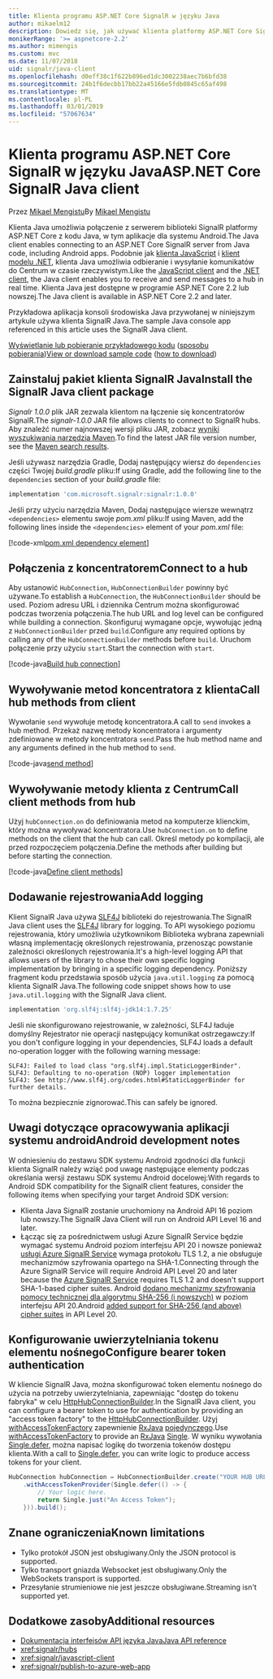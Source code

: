 ```yaml
---
title: Klienta programu ASP.NET Core SignalR w języku Java
author: mikaelm12
description: Dowiedz się, jak używać klienta platformy ASP.NET Core SignalR w języku Java.
monikerRange: '>= aspnetcore-2.2'
ms.author: mimengis
ms.custom: mvc
ms.date: 11/07/2018
uid: signalr/java-client
ms.openlocfilehash: d0eff38c1f622b896ed1dc3002238aec7b6bfd38
ms.sourcegitcommit: 24b1f6decbb17bb22a45166e5fdb0845c65af498
ms.translationtype: MT
ms.contentlocale: pl-PL
ms.lasthandoff: 03/01/2019
ms.locfileid: "57067634"
---
```

# <a name="aspnet-core-signalr-java-client"></a><span data-ttu-id="a8ecf-103">Klienta programu ASP.NET Core SignalR w języku Java</span><span class="sxs-lookup"><span data-stu-id="a8ecf-103">ASP.NET Core SignalR Java client</span></span>

<span data-ttu-id="a8ecf-104">Przez [Mikael Mengistu](https://twitter.com/MikaelM_12)</span><span class="sxs-lookup"><span data-stu-id="a8ecf-104">By [Mikael Mengistu](https://twitter.com/MikaelM_12)</span></span>

<span data-ttu-id="a8ecf-105">Klienta Java umożliwia połączenie z serwerem biblioteki SignalR platformy ASP.NET Core z kodu Java, w tym aplikacje dla systemu Android.</span><span class="sxs-lookup"><span data-stu-id="a8ecf-105">The Java client enables connecting to an ASP.NET Core SignalR server from Java code, including Android apps.</span></span> <span data-ttu-id="a8ecf-106">Podobnie jak [klienta JavaScript](xref:signalr/javascript-client) i [klient modelu .NET](xref:signalr/dotnet-client), klienta Java umożliwia odbieranie i wysyłanie komunikatów do Centrum w czasie rzeczywistym.</span><span class="sxs-lookup"><span data-stu-id="a8ecf-106">Like the [JavaScript client](xref:signalr/javascript-client) and the [.NET client](xref:signalr/dotnet-client), the Java client enables you to receive and send messages to a hub in real time.</span></span> <span data-ttu-id="a8ecf-107">Klienta Java jest dostępne w programie ASP.NET Core 2.2 lub nowszej.</span><span class="sxs-lookup"><span data-stu-id="a8ecf-107">The Java client is available in ASP.NET Core 2.2 and later.</span></span>

<span data-ttu-id="a8ecf-108">Przykładowa aplikacja konsoli środowiska Java przywołanej w niniejszym artykule używa klienta SignalR Java.</span><span class="sxs-lookup"><span data-stu-id="a8ecf-108">The sample Java console app referenced in this article uses the SignalR Java client.</span></span>

<span data-ttu-id="a8ecf-109">[Wyświetlanie lub pobieranie przykładowego kodu](https://github.com/aspnet/Docs/tree/master/aspnetcore/signalr/java-client/sample) ([sposobu pobierania](xref:index#how-to-download-a-sample))</span><span class="sxs-lookup"><span data-stu-id="a8ecf-109">[View or download sample code](https://github.com/aspnet/Docs/tree/master/aspnetcore/signalr/java-client/sample) ([how to download](xref:index#how-to-download-a-sample))</span></span>

## <a name="install-the-signalr-java-client-package"></a><span data-ttu-id="a8ecf-110">Zainstaluj pakiet klienta SignalR Java</span><span class="sxs-lookup"><span data-stu-id="a8ecf-110">Install the SignalR Java client package</span></span>

<span data-ttu-id="a8ecf-111">*Signalr 1.0.0* plik JAR zezwala klientom na łączenie się koncentratorów SignalR.</span><span class="sxs-lookup"><span data-stu-id="a8ecf-111">The *signalr-1.0.0* JAR file allows clients to connect to SignalR hubs.</span></span> <span data-ttu-id="a8ecf-112">Aby znaleźć numer najnowszej wersji pliku JAR, zobacz [wyniki wyszukiwania narzędzia Maven](https://search.maven.org/search?q=g:com.microsoft.signalr%20AND%20a:signalr).</span><span class="sxs-lookup"><span data-stu-id="a8ecf-112">To find the latest JAR file version number, see the [Maven search results](https://search.maven.org/search?q=g:com.microsoft.signalr%20AND%20a:signalr).</span></span>

<span data-ttu-id="a8ecf-113">Jeśli używasz narzędzia Gradle, Dodaj następujący wiersz do `dependencies` części Twojej *build.gradle* pliku:</span><span class="sxs-lookup"><span data-stu-id="a8ecf-113">If using Gradle, add the following line to the `dependencies` section of your *build.gradle* file:</span></span>

```gradle
implementation 'com.microsoft.signalr:signalr:1.0.0'
```

<span data-ttu-id="a8ecf-114">Jeśli przy użyciu narzędzia Maven, Dodaj następujące wiersze wewnątrz `<dependencies>` elementu swoje *pom.xml* pliku:</span><span class="sxs-lookup"><span data-stu-id="a8ecf-114">If using Maven, add the following lines inside the `<dependencies>` element of your *pom.xml* file:</span></span>

[!code-xml[pom.xml dependency element](java-client/sample/pom.xml?name=snippet_dependencyElement)]

## <a name="connect-to-a-hub"></a><span data-ttu-id="a8ecf-115">Połączenia z koncentratorem</span><span class="sxs-lookup"><span data-stu-id="a8ecf-115">Connect to a hub</span></span>

<span data-ttu-id="a8ecf-116">Aby ustanowić `HubConnection`, `HubConnectionBuilder` powinny być używane.</span><span class="sxs-lookup"><span data-stu-id="a8ecf-116">To establish a `HubConnection`, the `HubConnectionBuilder` should be used.</span></span> <span data-ttu-id="a8ecf-117">Poziom adresu URL i dziennika Centrum można skonfigurować podczas tworzenia połączenia.</span><span class="sxs-lookup"><span data-stu-id="a8ecf-117">The hub URL and log level can be configured while building a connection.</span></span> <span data-ttu-id="a8ecf-118">Skonfiguruj wymagane opcje, wywołując jedną z `HubConnectionBuilder` przed `build`.</span><span class="sxs-lookup"><span data-stu-id="a8ecf-118">Configure any required options by calling any of the `HubConnectionBuilder` methods before `build`.</span></span> <span data-ttu-id="a8ecf-119">Uruchom połączenie przy użyciu `start`.</span><span class="sxs-lookup"><span data-stu-id="a8ecf-119">Start the connection with `start`.</span></span>

[!code-java[Build hub connection](java-client/sample/src/main/java/Chat.java?range=16-17)]

## <a name="call-hub-methods-from-client"></a><span data-ttu-id="a8ecf-120">Wywoływanie metod koncentratora z klienta</span><span class="sxs-lookup"><span data-stu-id="a8ecf-120">Call hub methods from client</span></span>

<span data-ttu-id="a8ecf-121">Wywołanie `send` wywołuje metodę koncentratora.</span><span class="sxs-lookup"><span data-stu-id="a8ecf-121">A call to `send` invokes a hub method.</span></span> <span data-ttu-id="a8ecf-122">Przekaż nazwę metody koncentratora i argumenty zdefiniowane w metody koncentratora `send`.</span><span class="sxs-lookup"><span data-stu-id="a8ecf-122">Pass the hub method name and any arguments defined in the hub method to `send`.</span></span>

[!code-java[send method](java-client/sample/src/main/java/Chat.java?range=28)]

## <a name="call-client-methods-from-hub"></a><span data-ttu-id="a8ecf-123">Wywoływanie metody klienta z Centrum</span><span class="sxs-lookup"><span data-stu-id="a8ecf-123">Call client methods from hub</span></span>

<span data-ttu-id="a8ecf-124">Użyj `hubConnection.on` do definiowania metod na komputerze klienckim, który można wywoływać koncentratora.</span><span class="sxs-lookup"><span data-stu-id="a8ecf-124">Use `hubConnection.on` to define methods on the client that the hub can call.</span></span> <span data-ttu-id="a8ecf-125">Określ metody po kompilacji, ale przed rozpoczęciem połączenia.</span><span class="sxs-lookup"><span data-stu-id="a8ecf-125">Define the methods after building but before starting the connection.</span></span>

[!code-java[Define client methods](java-client/sample/src/main/java/Chat.java?range=19-21)]

## <a name="add-logging"></a><span data-ttu-id="a8ecf-126">Dodawanie rejestrowania</span><span class="sxs-lookup"><span data-stu-id="a8ecf-126">Add logging</span></span>

<span data-ttu-id="a8ecf-127">Klient SignalR Java używa [SLF4J](https://www.slf4j.org/) biblioteki do rejestrowania.</span><span class="sxs-lookup"><span data-stu-id="a8ecf-127">The SignalR Java client uses the [SLF4J](https://www.slf4j.org/) library for logging.</span></span> <span data-ttu-id="a8ecf-128">To API wysokiego poziomu rejestrowania, który umożliwia użytkownikom Biblioteka wybrana zapewniali własną implementację określonych rejestrowania, przenosząc powstanie zależności określonych rejestrowania.</span><span class="sxs-lookup"><span data-stu-id="a8ecf-128">It's a high-level logging API that allows users of the library to chose their own specific logging implementation by bringing in a specific logging dependency.</span></span> <span data-ttu-id="a8ecf-129">Poniższy fragment kodu przedstawia sposób użycia `java.util.logging` za pomocą klienta SignalR Java.</span><span class="sxs-lookup"><span data-stu-id="a8ecf-129">The following code snippet shows how to use `java.util.logging` with the SignalR Java client.</span></span>

```gradle
implementation 'org.slf4j:slf4j-jdk14:1.7.25'
```

<span data-ttu-id="a8ecf-130">Jeśli nie skonfigurowano rejestrowanie, w zależności, SLF4J ładuje domyślny Rejestrator nie operacji następujący komunikat ostrzegawczy:</span><span class="sxs-lookup"><span data-stu-id="a8ecf-130">If you don't configure logging in your dependencies, SLF4J loads a default no-operation logger with the following warning message:</span></span>

```
SLF4J: Failed to load class "org.slf4j.impl.StaticLoggerBinder".
SLF4J: Defaulting to no-operation (NOP) logger implementation
SLF4J: See http://www.slf4j.org/codes.html#StaticLoggerBinder for further details.
```

<span data-ttu-id="a8ecf-131">To można bezpiecznie zignorować.</span><span class="sxs-lookup"><span data-stu-id="a8ecf-131">This can safely be ignored.</span></span>

## <a name="android-development-notes"></a><span data-ttu-id="a8ecf-132">Uwagi dotyczące opracowywania aplikacji systemu android</span><span class="sxs-lookup"><span data-stu-id="a8ecf-132">Android development notes</span></span>

<span data-ttu-id="a8ecf-133">W odniesieniu do zestawu SDK systemu Android zgodności dla funkcji klienta SignalR należy wziąć pod uwagę następujące elementy podczas określania wersji zestawu SDK systemu Android docelowej:</span><span class="sxs-lookup"><span data-stu-id="a8ecf-133">With regards to Android SDK compatibility for the SignalR client features, consider the following items when specifying your target Android SDK version:</span></span>

* <span data-ttu-id="a8ecf-134">Klienta Java SignalR zostanie uruchomiony na Android API 16 poziom lub nowszy.</span><span class="sxs-lookup"><span data-stu-id="a8ecf-134">The SignalR Java Client will run on Android API Level 16 and later.</span></span>
* <span data-ttu-id="a8ecf-135">Łącząc się za pośrednictwem usługi Azure SignalR Service będzie wymagać systemu Android poziom interfejsu API 20 i nowsze ponieważ [usługi Azure SignalR Service](/azure/azure-signalr/signalr-overview) wymaga protokołu TLS 1.2, a nie obsługuje mechanizmów szyfrowania opartego na SHA-1.</span><span class="sxs-lookup"><span data-stu-id="a8ecf-135">Connecting through the Azure SignalR Service will require Android API Level 20 and later because the [Azure SignalR Service](/azure/azure-signalr/signalr-overview) requires TLS 1.2 and doesn't support SHA-1-based cipher suites.</span></span> <span data-ttu-id="a8ecf-136">Android [dodano mechanizmy szyfrowania pomocy technicznej dla algorytmu SHA-256 (i nowszych)](https://developer.android.com/reference/javax/net/ssl/SSLSocket) w poziom interfejsu API 20.</span><span class="sxs-lookup"><span data-stu-id="a8ecf-136">Android [added support for SHA-256 (and above) cipher suites](https://developer.android.com/reference/javax/net/ssl/SSLSocket) in API Level 20.</span></span>

## <a name="configure-bearer-token-authentication"></a><span data-ttu-id="a8ecf-137">Konfigurowanie uwierzytelniania tokenu elementu nośnego</span><span class="sxs-lookup"><span data-stu-id="a8ecf-137">Configure bearer token authentication</span></span>

<span data-ttu-id="a8ecf-138">W kliencie SignalR Java, można skonfigurować token elementu nośnego do użycia na potrzeby uwierzytelniania, zapewniając "dostęp do tokenu fabryka" w celu [HttpHubConnectionBuilder](/java/api/com.microsoft.signalr._http_hub_connection_builder?view=aspnet-signalr-java).</span><span class="sxs-lookup"><span data-stu-id="a8ecf-138">In the SignalR Java client, you can configure a bearer token to use for authentication by providing an "access token factory" to the [HttpHubConnectionBuilder](/java/api/com.microsoft.signalr._http_hub_connection_builder?view=aspnet-signalr-java).</span></span> <span data-ttu-id="a8ecf-139">Użyj [withAccessTokenFactory](/java/api/com.microsoft.signalr._http_hub_connection_builder.withaccesstokenprovider?view=aspnet-signalr-java#com_microsoft_signalr__http_hub_connection_builder_withAccessTokenProvider_Single_String__) zapewnienie [RxJava](https://github.com/ReactiveX/RxJava) [pojedynczego<String>](http://reactivex.io/documentation/single.html).</span><span class="sxs-lookup"><span data-stu-id="a8ecf-139">Use [withAccessTokenFactory](/java/api/com.microsoft.signalr._http_hub_connection_builder.withaccesstokenprovider?view=aspnet-signalr-java#com_microsoft_signalr__http_hub_connection_builder_withAccessTokenProvider_Single_String__) to provide an [RxJava](https://github.com/ReactiveX/RxJava) [Single<String>](http://reactivex.io/documentation/single.html).</span></span> <span data-ttu-id="a8ecf-140">W wyniku wywołania [Single.defer](http://reactivex.io/RxJava/javadoc/io/reactivex/Single.html#defer-java.util.concurrent.Callable-), można napisać logikę do tworzenia tokenów dostępu klienta.</span><span class="sxs-lookup"><span data-stu-id="a8ecf-140">With a call to [Single.defer](http://reactivex.io/RxJava/javadoc/io/reactivex/Single.html#defer-java.util.concurrent.Callable-), you can write logic to produce access tokens for your client.</span></span>

```java
HubConnection hubConnection = HubConnectionBuilder.create("YOUR HUB URL HERE")
    .withAccessTokenProvider(Single.defer(() -> {
        // Your logic here.
        return Single.just("An Access Token");
    })).build();
```

## <a name="known-limitations"></a><span data-ttu-id="a8ecf-141">Znane ograniczenia</span><span class="sxs-lookup"><span data-stu-id="a8ecf-141">Known limitations</span></span>

* <span data-ttu-id="a8ecf-142">Tylko protokół JSON jest obsługiwany.</span><span class="sxs-lookup"><span data-stu-id="a8ecf-142">Only the JSON protocol is supported.</span></span>
* <span data-ttu-id="a8ecf-143">Tylko transport gniazda Websocket jest obsługiwany.</span><span class="sxs-lookup"><span data-stu-id="a8ecf-143">Only the WebSockets transport is supported.</span></span>
* <span data-ttu-id="a8ecf-144">Przesyłanie strumieniowe nie jest jeszcze obsługiwane.</span><span class="sxs-lookup"><span data-stu-id="a8ecf-144">Streaming isn't supported yet.</span></span>

## <a name="additional-resources"></a><span data-ttu-id="a8ecf-145">Dodatkowe zasoby</span><span class="sxs-lookup"><span data-stu-id="a8ecf-145">Additional resources</span></span>

* [<span data-ttu-id="a8ecf-146">Dokumentacja interfejsów API języka Java</span><span class="sxs-lookup"><span data-stu-id="a8ecf-146">Java API reference</span></span>](/java/api/com.microsoft.signalr?view=aspnet-signalr-java)
* <xref:signalr/hubs>
* <xref:signalr/javascript-client>
* <xref:signalr/publish-to-azure-web-app>
